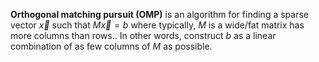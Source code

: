 **Orthogonal matching pursuit (OMP)** is an algorithm for finding a sparse vector $\vec{x}$ such that $M\vec{x} = b$ where typically, $M$ is a wide/fat matrix has more columns than rows.. In other words, construct $b$ as a linear combination of as few columns of $M$ as possible. 
